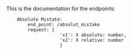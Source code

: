 This is the documentation for the endpoints:

        Absolute Mistate:
            end_point: /absolut_mistake
            request: {
                        'x1': X absoluto: number,
                        'x2': X relative: number
                        }